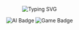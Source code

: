 <p align="center">
  <img src="https://readme-typing-svg.herokuapp.com?font=Fira+Code&size=48&duration=3000&pause=500&color=7e57c2&width=600&lines=👋+Hi,+I'm+dieWehmut" alt="Typing SVG"/>
</p>

<p align="center">
  <img src="https://img.shields.io/badge/AI-🤖-blue?style=for-the-badge" alt="AI Badge" />
  <img src="https://img.shields.io/badge/Game-🎮-green?style=for-the-badge" alt="Game Badge" />
</p>
